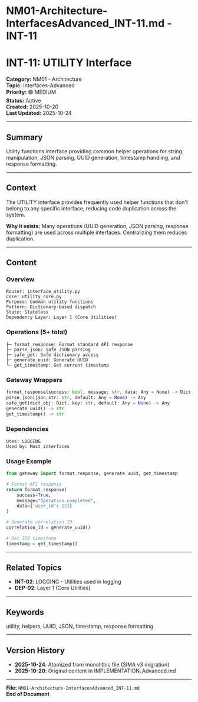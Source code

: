 # NM01-Architecture-InterfacesAdvanced_INT-11.md - INT-11

# INT-11: UTILITY Interface

**Category:** NM01 - Architecture  
**Topic:** Interfaces-Advanced  
**Priority:** 🟢 MEDIUM  
**Status:** Active  
**Created:** 2025-10-20  
**Last Updated:** 2025-10-24

---

## Summary

Utility functions interface providing common helper operations for string manipulation, JSON parsing, UUID generation, timestamp handling, and response formatting.

---

## Context

The UTILITY interface provides frequently used helper functions that don't belong to any specific interface, reducing code duplication across the system.

**Why it exists:** Many operations (UUID generation, JSON parsing, response formatting) are used across multiple interfaces. Centralizing them reduces duplication.

---

## Content

### Overview

```
Router: interface_utility.py
Core: utility_core.py
Purpose: Common utility functions
Pattern: Dictionary-based dispatch
State: Stateless
Dependency Layer: Layer 1 (Core Utilities)
```

### Operations (5+ total)

```
├─ format_response: Format standard API response
├─ parse_json: Safe JSON parsing
├─ safe_get: Safe dictionary access
├─ generate_uuid: Generate UUID
└─ get_timestamp: Get current timestamp
```

### Gateway Wrappers

```python
format_response(success: bool, message: str, data: Any = None) -> Dict
parse_json(json_str: str, default: Any = None) -> Any
safe_get(dict_obj: Dict, key: str, default: Any = None) -> Any
generate_uuid() -> str
get_timestamp() -> str
```

### Dependencies

```
Uses: LOGGING
Used by: Most interfaces
```

### Usage Example

```python
from gateway import format_response, generate_uuid, get_timestamp

# Format API response
return format_response(
    success=True,
    message="Operation completed",
    data={'user_id': 123}
)

# Generate correlation ID
correlation_id = generate_uuid()

# Get ISO timestamp
timestamp = get_timestamp()
```

---

## Related Topics

- **INT-02**: LOGGING - Utilities used in logging
- **DEP-02**: Layer 1 (Core Utilities)

---

## Keywords

utility, helpers, UUID, JSON, timestamp, response formatting

---

## Version History

- **2025-10-24**: Atomized from monolithic file (SIMA v3 migration)
- **2025-10-20**: Original content in IMPLEMENTATION_Advanced.md

---

**File:** `NM01-Architecture-InterfacesAdvanced_INT-11.md`  
**End of Document**

